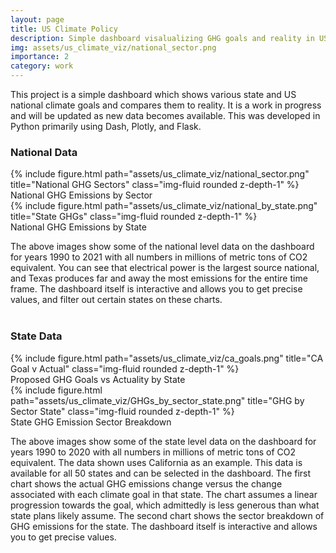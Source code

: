 ```yaml
---
layout: page
title: US Climate Policy
description: Simple dashboard visalualizing GHG goals and reality in US States
img: assets/us_climate_viz/national_sector.png
importance: 2
category: work
---
```


This project is a simple dashboard which shows various state and US national climate goals and compares them to reality. It is a work in progress and will be updated as new data becomes available. This was developed in Python primarily using Dash, Plotly, and Flask.
<br>
<h3>National Data</h3>
<div class="row">
    <div class="col-sm mt-3 mt-md-0">
        {% include figure.html path="assets/us_climate_viz/national_sector.png" title="National GHG Sectors" class="img-fluid rounded z-depth-1" %}
    </div>
</div>
<div class="caption">
    National GHG Emissions by Sector
</div>

<div class="row">
    <div class="col-sm mt-3 mt-md-0">
        {% include figure.html path="assets/us_climate_viz/national_by_state.png" title="State GHGs" class="img-fluid rounded z-depth-1" %}
    </div>
</div>
<div class="caption">
    National GHG Emissions by State
</div>

The above images show some of the national level data on the dashboard for years 1990 to 2021 with all numbers in millions of metric tons of CO2 equivalent. You can see that electrical power is the largest source national, and Texas produces far and away the most emissions for the entire time frame. The dashboard itself is interactive and allows you to get precise values, and filter out certain states on these charts.
<br>
<br>
<h3>State Data</h3>

<div class="row">
    <div class="col-sm mt-3 mt-md-0">
        {% include figure.html path="assets/us_climate_viz/ca_goals.png" title="CA Goal v Actual" class="img-fluid rounded z-depth-1" %}
    </div>
</div>
<div class="caption">
    Proposed GHG Goals vs Actuality by State
</div>

<div class="row">
    <div class="col-sm mt-3 mt-md-0">
        {% include figure.html path="assets/us_climate_viz/GHGs_by_sector_state.png" title="GHG by Sector State" class="img-fluid rounded z-depth-1" %}
    </div>
</div>
<div class="caption">
    State GHG Emission Sector Breakdown
</div>

The above images show some of the state level data on the dashboard for years 1990 to 2020 with all numbers in millions of metric tons of CO2 equivalent. The data shown uses California as an example. This data is available for all 50 states and can be selected in the dashboard. The first chart shows the actual GHG emissions change versus the change associated with each climate goal in that state. The chart assumes a linear progression towards the goal, which admittedly is less generous than what state plans likely assume. The second chart shows the sector breakdown of GHG emissions for the state. The dashboard itself is interactive and allows you to get precise values.
